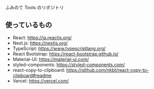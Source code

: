 ふみのて Tools のリポジトリ

## 使っているもの

* React: https://ja.reactjs.org/
* Next.js: https://nextjs.org/
* TypeScript: https://www.typescriptlang.org/
* React Bootstrap: https://react-bootstrap.github.io/
* Material-UI: https://material-ui.com/
* styled-components: https://styled-components.com/
* react-copy-to-clipboard: https://github.com/nkbt/react-copy-to-clipboard#readme
* Vercel: https://vercel.com/
